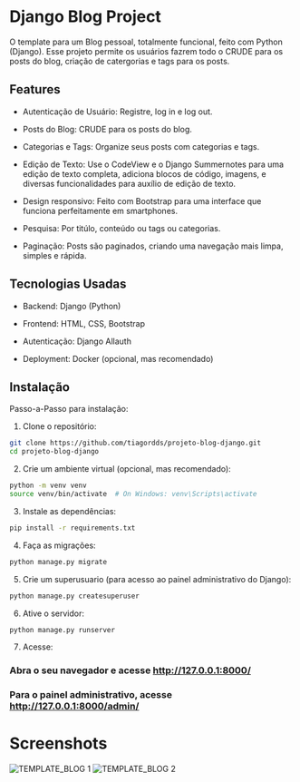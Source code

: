 # Django Blog Project
O template para um Blog pessoal, totalmente funcional, feito com Python (Django). Esse projeto permite os usuários fazrem todo o CRUDE para os posts do blog, criação de catergorias e tags para os posts.

## Features
- Autenticação de Usuário: Registre, log in e log out.

- Posts do Blog: CRUDE para os posts do blog.

- Categorias e Tags: Organize seus posts com categorias e tags.

- Edição de Texto: Use o CodeView e o Django Summernotes para uma edição de texto completa, adiciona blocos de código, imagens, e diversas funcionalidades para auxílio de edição de texto.

- Design responsivo: Feito com Bootstrap para uma interface que funciona perfeitamente em smartphones.

- Pesquisa: Por titúlo, conteúdo ou tags ou categorias.

- Paginação: Posts são paginados, criando uma navegação mais limpa, simples e rápida.

## Tecnologias Usadas
- Backend: Django (Python)

- Frontend: HTML, CSS, Bootstrap

- Autenticação: Django Allauth

- Deployment: Docker (opcional, mas recomendado)

## Instalação

Passo-a-Passo para instalação:

1. Clone o repositório:

```bash
git clone https://github.com/tiagordds/projeto-blog-django.git
cd projeto-blog-django
```

2. Crie um ambiente virtual (opcional, mas recomendado):

```bash
python -m venv venv
source venv/bin/activate  # On Windows: venv\Scripts\activate
```

3. Instale as dependências:

```bash
pip install -r requirements.txt
```


4. Faça as migrações:

```bash
python manage.py migrate
```

5. Crie um superusuario (para acesso ao painel administrativo do Django):

```bash
python manage.py createsuperuser
```

6. Ative o servidor:

```bash
python manage.py runserver
```


7. Acesse:

### Abra o seu navegador e acesse http://127.0.0.1:8000/

### Para o painel administrativo, acesse http://127.0.0.1:8000/admin/


# Screenshots

![TEMPLATE_BLOG 1](https://github.com/user-attachments/assets/1d546e42-69ed-4314-a4e1-f17d38818c7b)
![TEMPLATE_BLOG 2](https://github.com/user-attachments/assets/9b0ff92b-3c44-403f-ac23-070eca7099c0)



